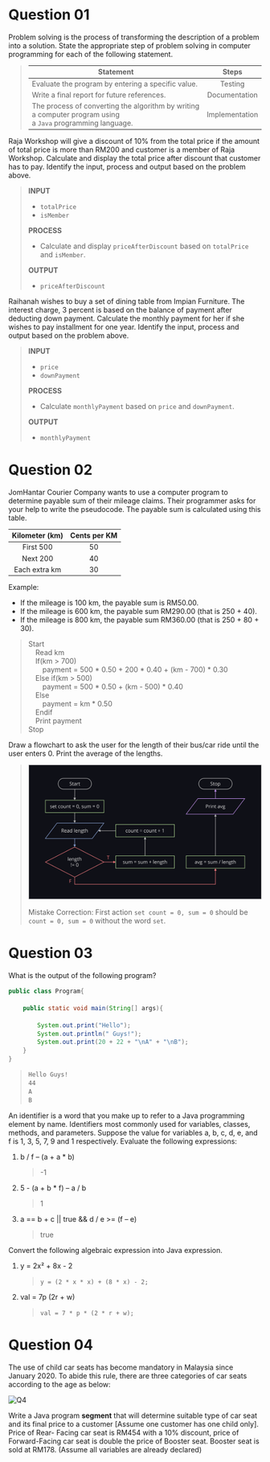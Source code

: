 # **Question 01**

Problem solving is the process of transforming the description of a problem into a solution. State the appropriate step of problem solving in computer programming for each of the following statement.

> | Statement | Steps |
> | --- | :---: |
> | Evaluate the program by entering a specific value.| Testing |
> | Write a final report for future references.| Documentation |
> | The process of converting the algorithm by writing a computer program using<br>a `Java` programming language. | Implementation |

Raja Workshop will give a discount of 10% from the total price if the amount of total price is more than RM200 and customer is a member of Raja Workshop. Calculate and display the total price after discount that customer has to pay. Identify the input, process and output based on the problem above.

> **INPUT**
> 
> * `totalPrice`
> * `isMember`
> 
> **PROCESS**
> 
> * Calculate and display `priceAfterDiscount` based on `totalPrice` and `isMember`.
> 
> **OUTPUT**
> 
> * `priceAfterDiscount`

Raihanah wishes to buy a set of dining table from Impian Furniture. The interest charge, 3 percent is based on the balance of payment after deducting down payment. Calculate the monthly payment for her if she wishes to pay installment for one year. Identify the input, process and output based on the problem above.

> **INPUT**
> 
> * `price`
> * `downPayment`
> 
> **PROCESS**
> 
> * Calculate `monthlyPayment` based on `price` and `downPayment`.
> 
> **OUTPUT**
> 
> * `monthlyPayment`

# **Question 02**

JomHantar Courier Company wants to use a computer program to determine payable sum of their mileage claims. Their programmer asks for your help to write the pseudocode. The payable sum is calculated using this table.

| Kilometer (km) | Cents per KM |
| :---: | :---: |
| First 500 | 50 |
| Next 200 | 40 |
| Each extra km | 30 |

Example:

* If the mileage is 100 km, the payable sum is RM50.00.
* If the mileage is 600 km, the payable sum RM290.00 (that is 250 + 40).
* If the mileage is 800 km, the payable sum RM360.00 (that is 250 + 80 + 30).

> Start
> <br>&emsp;Read km
> <br>&emsp;If(km > 700)
> <br>&emsp;&emsp;payment = 500 * 0.50 + 200 * 0.40 + (km - 700) * 0.30
> <br>&emsp;Else if(km > 500)
> <br>&emsp;&emsp;payment = 500 * 0.50 + (km - 500) * 0.40
> <br>&emsp;Else
> <br>&emsp;&emsp;payment = km * 0.50
> <br>&emsp;Endif
> <br>&emsp;Print payment
> <br>Stop

Draw a flowchart to ask the user for the length of their bus/car ride until the user enters 0. Print the average of the lengths.

> ![2122kmm - Q2](https://github.com/LimJY03/JavaMatriculation/blob/main/Past%20Year%20Theory%20Questions/Resources/Images/2122kmm%20-%20Q2.png?raw=true)
>
> Mistake Correction: First action `set count = 0, sum = 0` should be `count = 0, sum = 0` without the word `set`.

# **Question 03**

What is the output of the following program?

```java
public class Program{

    public static void main(String[] args){

        System.out.print("Hello");
        System.out.println(" Guys!");
        System.out.print(20 + 22 + "\nA" + "\nB");
    }
}
```

> ```markdown
> Hello Guys!
> 44
> A
> B
> ```

An identifier is a word that you make up to refer to a Java programming element by name. Identifiers most commonly used for variables, classes, methods, and parameters. Suppose the value for variables a, b, c, d, e, and f is 1, 3, 5, 7, 9 and 1 respectively. Evaluate the following expressions:

1. b / f – (a + a * b)

    > -1

2. 5 - (a + b * f) – a / b

    > 1

3. a == b + c || true && d / e >= (f – e)

    > true

Convert the following algebraic expression into Java expression.

1. y = 2x² + 8x - 2

    > `y = (2 * x * x) + (8 * x) - 2;`

2. val = 7p (2r + w)

    > `val = 7 * p * (2 * r + w);`

# **Question 04**

The use of child car seats has become mandatory in Malaysia since January 2020. To abide this rule, there are three categories of car seats according to the age as below:

![Q4](https://media.discordapp.net/attachments/975199225036034088/975909090347876362/unknown.png)

Write a Java program **segment** that will determine suitable type of car seat and its final price to a customer [Assume one customer has one child only]. Price of Rear- Facing car seat is RM454 with a 10% discount, price of Forward-Facing car seat is double the price of Booster seat. Booster seat is sold at RM178. (Assume all variables are already declared)

